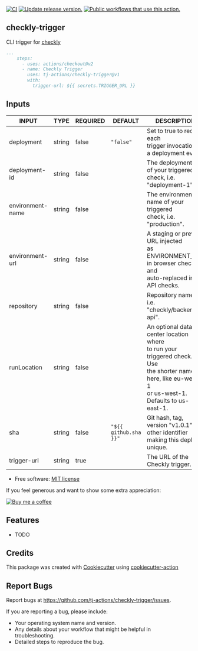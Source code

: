 [![CI](https://github.com/tj-actions/checkly-trigger/workflows/CI/badge.svg)](https://github.com/tj-actions/checkly-trigger/actions?query=workflow%3ACI)
[![Update release version.](https://github.com/tj-actions/checkly-trigger/workflows/Update%20release%20version./badge.svg)](https://github.com/tj-actions/checkly-trigger/actions?query=workflow%3A%22Update+release+version.%22)
[![Public workflows that use this action.](https://img.shields.io/endpoint?url=https%3A%2F%2Fused-by.vercel.app%2Fapi%2Fgithub-actions%2Fused-by%3Faction%3Dtj-actions%2Fcheckly-trigger%26badge%3Dtrue)](https://github.com/search?o=desc\&q=tj-actions+checkly-trigger+path%3A.github%2Fworkflows+language%3AYAML\&s=\&type=Code)

## checkly-trigger

CLI trigger for [checkly](https://www.checklyhq.com/docs/cicd/triggers/)

```yaml
...
    steps:
      - uses: actions/checkout@v2
      - name: Checkly Trigger
        uses: tj-actions/checkly-trigger@v1
        with:
          trigger-url: ${{ secrets.TRIGGER_URL }}
```

## Inputs

<!-- AUTO-DOC-INPUT:START - Do not remove or modify this section -->

|      INPUT       |  TYPE  | REQUIRED |        DEFAULT        |                                                                          DESCRIPTION                                                                           |
|------------------|--------|----------|-----------------------|----------------------------------------------------------------------------------------------------------------------------------------------------------------|
|    deployment    | string |  false   |       `"false"`       |                                            Set to true to record each<br>trigger invocation as a deployment event.                                             |
|  deployment-id   | string |  false   |                       |                                               The deployment id of your triggered<br>check, i.e. "deployment-1".                                               |
| environment-name | string |  false   |                       |                                              The environment name of your triggered<br>check, i.e. "production".                                               |
| environment-url  | string |  false   |                       |                         A staging or preview URL injected<br> as ENVIRONMENT\_URL in browser checks and<br>auto-replaced in API checks.                         |
|    repository    | string |  false   |                       |                                                          Repository name, i.e. "checkly/backend-api".                                                          |
|   runLocation    | string |  false   |                       | An optional data center location where<br> to run your triggered check. Use<br> the shorter names here, like eu-west-1<br>or us-west-1. Defaults to us-east-1. |
|       sha        | string |  false   | `"${{ github.sha }}"` |                                       Git hash, tag, version "v1.0.1" or<br>other identifier making this deploy unique.                                        |
|   trigger-url    | string |   true   |                       |                                                                The URL of the Checkly trigger.                                                                 |

<!-- AUTO-DOC-INPUT:END -->

*   Free software: [MIT license](LICENSE)

If you feel generous and want to show some extra appreciation:

[![Buy me a coffee][buymeacoffee-shield]][buymeacoffee]

[buymeacoffee]: https://www.buymeacoffee.com/jackton1

[buymeacoffee-shield]: https://www.buymeacoffee.com/assets/img/custom_images/orange_img.png

## Features

*   TODO

## Credits

This package was created with [Cookiecutter](https://github.com/cookiecutter/cookiecutter) using [cookiecutter-action](https://github.com/tj-actions/cookiecutter-action)

## Report Bugs

Report bugs at https://github.com/tj-actions/checkly-trigger/issues.

If you are reporting a bug, please include:

*   Your operating system name and version.
*   Any details about your workflow that might be helpful in troubleshooting.
*   Detailed steps to reproduce the bug.
